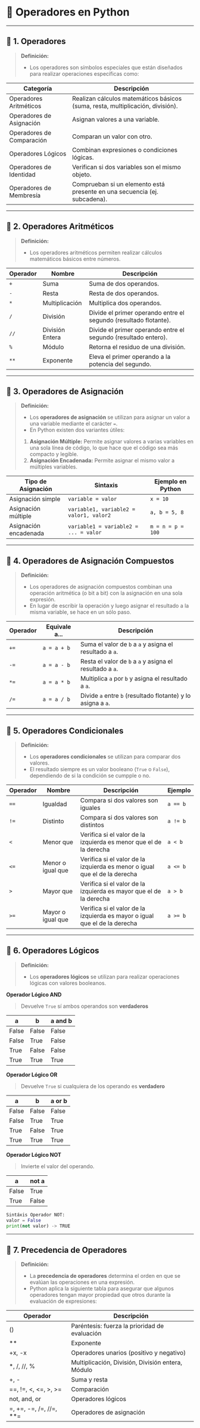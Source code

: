 # 📂 Operadores en Python

---

## 📌 1. Operadores
> **Definición:**
> - Los operadores son símbolos especiales que están diseñados para realizar operaciones específicas como:

| Categoría                   | Descripción                                                                 |
|-----------------------------|-----------------------------------------------------------------------------|
| Operadores Aritméticos      | Realizan cálculos matemáticos básicos (suma, resta, multiplicación, división). |
| Operadores de Asignación    | Asignan valores a una variable.                                             |
| Operadores de Comparación   | Comparan un valor con otro.                                                 |
| Operadores Lógicos          | Combinan expresiones o condiciones lógicas.                                 |
| Operadores de Identidad     | Verifican si dos variables son el mismo objeto.                             |
| Operadores de Membresía     | Comprueban si un elemento está presente en una secuencia (ej. subcadena).   |

---

## 📌 2. Operadores Aritméticos
> **Definición:**
> - Los operadores aritméticos permiten realizar cálculos matemáticos básicos entre números.

| Operador | Nombre             | Descripción                                                       |
|----------|--------------------|-------------------------------------------------------------------|
| `+`      | Suma               | Suma de dos operandos.                                            |
| `-`      | Resta              | Resta de dos operandos.                                           |
| `*`      | Multiplicación     | Multiplica dos operandos.                                         |
| `/`      | División           | Divide el primer operando entre el segundo (resultado flotante).  |
| `//`     | División Entera    | Divide el primer operando entre el segundo (resultado entero).    |
| `%`      | Módulo             | Retorna el residuo de una división.                               |
| `**`     | Exponente          | Eleva el primer operando a la potencia del segundo.               |

---

## 📌 3. Operadores de Asignación
>**Definición:**
> - Los **operadores de asignación** se utilizan para asignar un valor a una variable mediante el carácter `=`.
> - En Python existen dos variantes útiles:
> 1. **Asignación Múltiple:** Permite asignar valores a varias variables en una sola línea de código, lo que hace que el código sea más compacto y legible.
> 2. **Asignación Encadenada:** Permite asignar el mismo valor a múltiples variables.

| Tipo de Asignación     | Sintaxis                                        | Ejemplo en Python      |
|------------------------|-------------------------------------------------|------------------------|
| Asignación simple      | `variable = valor`                              | `x = 10`               |
| Asignación múltiple    | `variable1, variable2 = valor1, valor2`         | `a, b = 5, 8`          |
| Asignación encadenada  | `variable1 = variable2 = ... = valor`           | `m = n = p = 100`      |

---

## 📌 4. Operadores de Asignación Compuestos
> **Definición:**
> - Los operadores de asignación compuestos combinan una operación aritmética (o bit a bit) con la asignación en una sola expresión.
> - En lugar de escribir la operación y luego asignar el resultado a la misma variable, se hace en un sólo paso.

| Operador | Equivale a... | Descripción |
|----------|---------------|-------------|
| `+=`     | `a = a + b`   | Suma el valor de `b` a `a` y asigna el resultado a `a`. |
| `-=`     | `a = a - b`   | Resta el valor de `b` a `a` y asigna el resultado a `a`. |
| `*=`     | `a = a * b`   | Multiplica `a` por `b` y asigna el resultado a `a`. |
| `/=`     | `a = a / b`   | Divide `a` entre `b` (resultado flotante) y lo asigna a `a`. |

---

## 📌 5. Operadores Condicionales
> **Definición:**
> - Los **operadores condicionales** se utilizan para comparar dos valores.
> - El resultado siempre es un valor booleano (`True` o `False`), dependiendo de si la condición se cumpple o no.

| Operador | Nombre     | Descripción | Ejemplo |
|----------|------------|-------------|---------|
| `==`     | Igualdad   | Compara si dos valores son iguales | `a == b` |
| `!=`     | Distinto   | Compara si dos valores son distintos | `a != b` |
| `<`      | Menor que  | Verifica si el valor de la izquierda es menor que el de la derecha | `a < b` |
| `<=`     | Menor o igual que | Verifica si el valor de la izquierda es menor o igual que el de la derecha | `a <= b` |
| `>`      | Mayor que         | Verifica si el valor de la izquierda es mayor que el de la derecha | `a > b` |
| `>=`     | Mayor o igual que | Verifica si el valor de la izquierda es mayor o igual que el de la derecha | `a >= b` |

---

## 📌 6. Operadores Lógicos
> **Definición:**
> - Los **operadores lógicos** se utilizan para realizar operaciones lógicas con valores booleanos.

**Operador Lógico AND**
> Devuelve `True` sí ambos operandos son **verdaderos**

| a      | b      | a and b |
|--------|--------|---------|
| False  | False  | False   |
| False  | True   | False   |
| True   | False  | False   |
| True   | True   | True    |

**Operador Lógico OR**
> Devuelve `True` si cualquiera de los operando es **verdadero**

| a      | b      | a or b |
|--------|--------|--------|
| False  | False  | False  |
| False  | True   | True   |
| True   | False  | True   |
| True   | True   | True   |

**Operador Lógico NOT**
> Invierte el valor del operando.

| a      | not a  |
|--------|--------|
| False  | True   |
| True   | False  |

```python
Sintáxis Operador NOT:
valor = False
print(not valor) -> TRUE
```
---

## 📌 7. Precedencia de Operadores
> **Definición:**
> - La **precedencia de operadores** determina el orden en que se evalúan las operaciones en una expresión.
> - Python aplica la siguiente tabla para asegurar que algunos operadores tengan mayor propiedad que otros durante la evaluación de expresiones:

| Operador                       | Descripción                                      |
|--------------------------------|--------------------------------------------------|
| ()                             | Paréntesis: fuerza la prioridad de evaluación    |
| **                             | Exponente                                        |
| +x, -x                         | Operadores unarios (positivo y negativo)         |
| *, /, //, %                    | Multiplicación, División, División entera, Módulo|
| +, -                           | Suma y resta                                     |
| ==, !=, <, <=, >, >=           | Comparación                                      |
| not, and, or                   | Operadores lógicos                               |
| =, +=, -=, /=, //=, **=        | Operadores de asignación    
